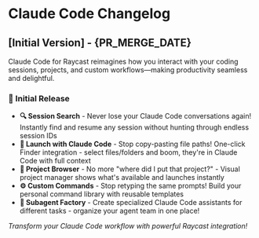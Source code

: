 # Claude Code Changelog

## [Initial Version] - {PR_MERGE_DATE}

Claude Code for Raycast reimagines how you interact with your coding sessions, projects, and custom workflows—making productivity seamless and delightful.

### 🎉 Initial Release

- **🔍 Session Search** - Never lose your Claude Code conversations again! Instantly find and resume any session without hunting through endless session IDs
- **🚀 Launch with Claude Code** - Stop copy-pasting file paths! One-click Finder integration - select files/folders and boom, they're in Claude Code with full context
- **📁 Project Browser** - No more "where did I put that project?" - Visual project manager shows what's available and launches instantly
- **⚙️ Custom Commands** - Stop retyping the same prompts! Build your personal command library with reusable templates
- **🤖 Subagent Factory** - Create specialized Claude Code assistants for different tasks - organize your agent team in one place!

*Transform your Claude Code workflow with powerful Raycast integration!*
